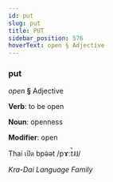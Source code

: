 ```yaml
---
id: put
slug: put
title: PUT
sidebar_position: 576
hoverText: open § Adjective
---
```


### put

*open* **§** Adjective

**Verb**: to be open

**Noun**: openness

**Modifier**: open

Thai เปิด bpə̀ət /pɤːt̚˨˩/

*Kra-Dai Language Family*